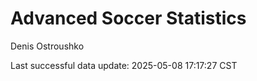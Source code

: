 # Advanced Soccer Statistics
Denis Ostroushko

<!-- gfm -->

Last successful data update: 2025-05-08 17:17:27 CST
